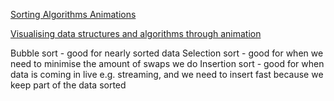 [Sorting Algorithms Animations](https://www.toptal.com/developers/sorting-algorithms)

[Visualising data structures and algorithms through animation](https://visualgo.net/en)

Bubble sort - good for nearly sorted data
Selection sort - good for when we need to minimise the amount of swaps we do
Insertion sort - good for when data is coming in live e.g. streaming, and we need to insert fast because we keep part of the data sorted